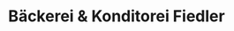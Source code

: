 ---
title: "Bäckerei & Konditorei Fiedler"
url: /schleusingen/baeckerei-und-konditorei-fiedler/
shop: Bäckerei
---